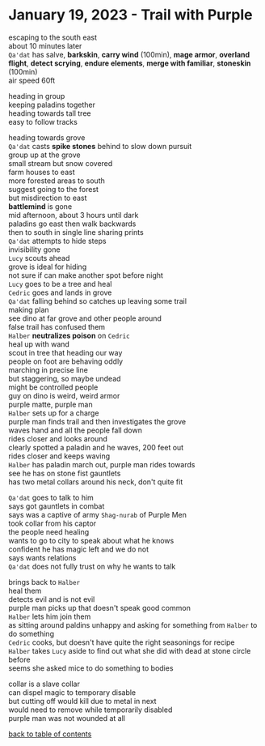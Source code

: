 # January 19, 2023 - Trail with Purple

escaping to the south east  
about 10 minutes later  
`Qa'dat` has salve, **barkskin**, **carry wind** (100min), **mage armor**, **overland flight**, **detect scrying**, **endure elements**, **merge with familiar**, **stoneskin** (100min)  
air speed 60ft  

heading in group  
keeping paladins together  
heading towards tall tree  
easy to follow tracks  

heading towards grove  
`Qa'dat` casts **spike stones** behind to slow down pursuit  
group up at the grove  
small stream but snow covered  
farm houses to east  
more forested areas to south  
suggest going to the forest  
but misdirection to east  
**battlemind** is gone  
mid afternoon, about 3 hours until dark  
paladins go east then walk backwards  
then to south in single line sharing prints  
`Qa'dat` attempts to hide steps  
invisibility gone  
`Lucy` scouts ahead  
grove is ideal for hiding  
not sure if can make another spot before night  
`Lucy` goes to be a tree and heal  
`Cedric` goes and lands in grove  
`Qa'dat` falling behind so catches up leaving some trail  
making plan  
see dino at far grove and other people around  
false trail has confused them  
`Halber` **neutralizes poison** on `Cedric`  
heal up with wand  
scout in tree that heading our way  
people on foot are behaving oddly  
marching in precise line  
but staggering, so maybe undead  
might be controlled people  
guy on dino is weird, weird armor  
purple matte, purple man  
`Halber` sets up for a charge  
purple man finds trail and then investigates the grove  
waves hand and all the people fall down  
rides closer and looks around  
clearly spotted a paladin and he waves, 200 feet out  
rides closer and keeps waving  
`Halber` has paladin march out, purple man rides towards  
see he has on stone fist gauntlets  
has two metal collars around his neck, don't quite fit  

`Qa'dat` goes to talk to him  
says got gauntlets in combat  
says was a captive of army
`Shag-nurab` of Purple Men  
took collar from his captor  
the people need healing  
wants to go to city to speak about what he knows  
confident he has magic left and we do not  
says wants relations  
`Qa'dat` does not fully trust on why he wants to talk  

brings back to `Halber`  
heal them  
detects evil and is not evil  
purple man picks up that doesn't speak good common  
`Halber` lets him join them  
as sitting around paldins unhappy and asking for something from `Halber` to do something  
`Cedric` cooks, but doesn't have quite the right seasonings for recipe  
`Halber` takes `Lucy` aside to find out what she did with dead at stone circle before  
seems she asked mice to do something to bodies  

collar is a slave collar  
can dispel magic to temporary disable  
but cutting off would kill due to metal in next  
would need to remove while temporarily disabled  
purple man was not wounded at all  


[back to table of contents](/sessions/README.md)
